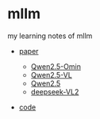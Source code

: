 # mllm
my learning notes of mllm <br>
- [paper][1]
  - [Qwen2.5-Omin][3]
  - [Qwen2.5-VL][4]
  - [Qwen2.5][5]
  - [deepseek-VL2][6]
  
- [code][2]

[1]:https://github.com/yuan-qi5/mllm/tree/main/paper
[2]:https://github.com/yuan-qi5/mllm/tree/main/code
[3]:https://github.com/yuan-qi5/mllm/blob/main/paper/Qwen2.5-Omni.md
[4]:https://github.com/yuan-qi5/mllm/blob/main/paper/Qwen2.5-VL.md
[5]:https://github.com/yuan-qi5/mllm/blob/main/paper/Qwen2.5.md
[6]:https://github.com/yuan-qi5/mllm/blob/main/paper/deepseek-VL2.md
